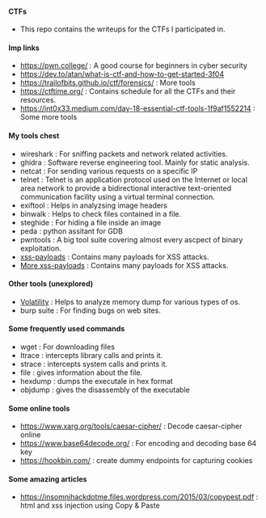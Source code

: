 #### CTFs

- This repo contains the writeups for the CTFs I participated in.

#### Imp links

- https://pwn.college/ : A good course for beginners in cyber security
- https://dev.to/atan/what-is-ctf-and-how-to-get-started-3f04
- https://trailofbits.github.io/ctf/forensics/ : More tools
- https://ctftime.org/ : Contains schedule for all the CTFs and their resources.
- https://int0x33.medium.com/day-18-essential-ctf-tools-1f9af1552214 : Some more tools

#### My tools chest

- wireshark : For sniffing packets and network related activities.
- ghidra : Software reverse engineering tool. Mainly for static analysis.
- netcat : For sending various requests on a specific IP
- telnet : Telnet is an application protocol used on the Internet or local area network to provide a bidirectional interactive text-oriented communication facility using a virtual terminal connection.
- exiftool : Helps in analyzsing image headers
- binwalk : Helps to check files contained in a file.
- steghide : For hiding a file inside an image
- peda : python assitant for GDB
- pwntools : A big tool suite covering almost every ascpect of binary exploitation.
- <a href="https://github.com/payloadbox/xss-payload-list">xss-payloads</a> : Contains many payloads for XSS attacks.
- <a href="https://github.com/swisskyrepo/PayloadsAllTheThings/blob/master/XSS%20Injection/README.md">More xss-payloads</a> : Contains many payloads for XSS attacks.

#### Other tools (unexplored)

- <a href="https://github.com/volatilityfoundation/volatility">Volatility</a> : Helps to analyze memory dump for various types of os.
- burp suite : For finding bugs on web sites.

#### Some frequently used commands

- wget : For downloading files
- ltrace : intercepts library calls and prints it.
- strace : intercepts system calls and prints it.
- file : gives information about the file.
- hexdump : dumps the executale in hex format
- objdump : gives the disassembly of the executable

#### Some online tools

- https://www.xarg.org/tools/caesar-cipher/ : Decode caesar-cipher online
- https://www.base64decode.org/ : For encoding and decoding base 64 key
- https://hookbin.com/ : create dummy endpoints for capturing cookies

#### Some amazing articles

- https://insomnihackdotme.files.wordpress.com/2015/03/copypest.pdf : html and xss injection using Copy & Paste
